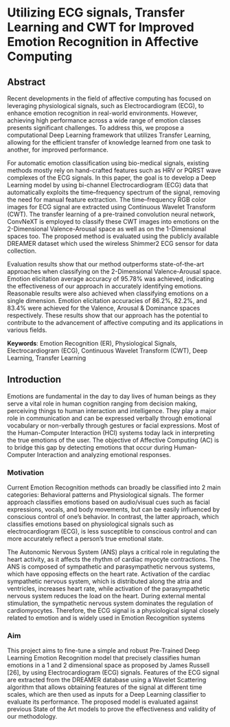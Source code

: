 # Utilizing ECG signals, Transfer Learning and CWT for Improved Emotion Recognition in Affective Computing

## Abstract
Recent developments in the field of affective computing has focused on leveraging physiological signals, such as Electrocardiogram (ECG), to enhance emotion recognition in real-world environments. However, achieving high performance across a wide range of emotion classes presents significant challenges. To address this, we propose a computational Deep Learning framework that utilizes Transfer Learning, allowing for the efficient transfer of knowledge learned from one task to another, for improved performance. 

For automatic emotion classification using bio-medical signals, existing methods mostly rely on hand-crafted features such as HRV or PQRST wave complexes of the ECG signals. In this paper, the goal is to develop a Deep Learning model by using bi-channel Electrocardiogram (ECG) data that automatically exploits the time–frequency spectrum of the signal, removing the need for manual feature extraction. The time–frequency RGB color images for ECG signal are extracted using Continuous Wavelet Transform (CWT). The transfer learning of a pre-trained convolution neural network, ConvNeXT is employed to classify these CWT images into emotions on the 2-Dimensional Valence-Arousal space as well as on the 1-Dimensional spaces too. The proposed method is evaluated using the publicly available DREAMER dataset which used the wireless Shimmer2 ECG sensor for data collection.

Evaluation results show that our method outperforms state-of-the-art approaches when classifying on the 2-Dimensional Valence-Arousal space. Emotion elicitation average accuracy of 95.78\% was achieved, indicating the effectiveness of our approach in accurately identifying emotions. Reasonable results were also achieved when classifying emotions on a single dimension. Emotion elicitation accuracies of 86.2\%, 82.2\%, and 83.4\% were achieved for the Valence, Arousal \& Dominance spaces respectively. These results show that our approach has the potential to contribute to the advancement of affective computing and its applications in various fields.

**Keywords**: Emotion Recognition (ER), Physiological Signals, Electrocardiogram (ECG), Continuous Wavelet Transform (CWT), Deep Learning, Transfer Learning

## Introduction
Emotions are fundamental in the day to day lives of human beings as they serve a vital role in human cognition ranging from decision making, perceiving things to human interaction and intelligence. They play a major role in communication and can be expressed verbally through emotional vocabulary or non-verbally through gestures or facial expressions. Most of the Human-Computer Interaction (HCI) systems today lack in interpreting the true emotions of the user. The objective of Affective Computing (AC) is to bridge this gap by detecting emotions that occur during Human-Computer Interaction and analyzing emotional responses.

### Motivation 
Current Emotion Recognition methods can broadly be classified into 2 main categories: Behavioral patterns and Physiological signals. The former approach classifies emotions based on audio/visual cues such as facial expressions, vocals, and body movements, but can be easily influenced by conscious control of one’s behavior. In contrast, the latter approach, which classifies emotions based on physiological signals such as electrocardiogram (ECG), is less susceptible to conscious control and can more accurately reflect a person’s true emotional state. 

The Autonomic Nervous System (ANS) plays a critical role in regulating the heart activity, as it affects the rhythm of cardiac myocyte contractions. The ANS is composed of sympathetic and parasympathetic nervous systems, which have opposing effects on the heart rate. Activation of the cardiac sympathetic nervous system, which is distributed along the atria and ventricles, increases heart rate, while activation of the parasympathetic nervous system reduces the load on the heart. During external mental stimulation, the sympathetic nervous system dominates the regulation of cardiomyocytes. Therefore, the ECG signal is a physiological signal closely related to emotion and is widely used in Emotion Recognition systems

### Aim 
This project aims to fine-tune a simple and robust Pre-Trained Deep Learning Emotion Recognition model that precisely classifies human emotions in a 1 and 2 dimensional space as proposed by James Russell [26], by using Electrocardiogram (ECG) signals. Features of the ECG signal are extracted from the DREAMER database using a Wavelet Scattering algorithm that allows obtaining features of the signal at different time scales, which are then used as inputs for a Deep Learning classifier to evaluate its performance. The proposed model is evaluated against previous State of the Art models to prove the effectiveness and validity of our methodology.
